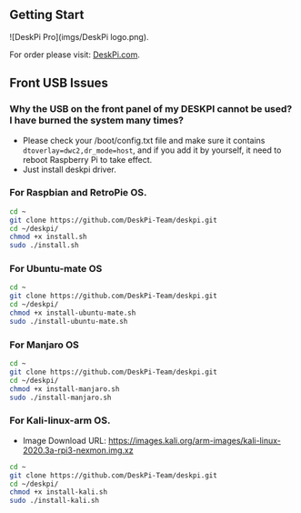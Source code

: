 ## Getting Start  
![DeskPi Pro](imgs/DeskPi logo.png).

For order please visit: [DeskPi.com](https://www.deskpi.com/).

## Front USB Issues 
### Why the USB on the front panel of my DESKPI cannot be used? I have burned the system many times?

* Please check your /boot/config.txt file and make sure it contains `dtoverlay=dwc2,dr_mode=host`, and if you add it by yourself, it need to reboot Raspberry Pi to take effect.
* Just install deskpi driver.
### For Raspbian and RetroPie OS.
```bash
cd ~
git clone https://github.com/DeskPi-Team/deskpi.git
cd ~/deskpi/
chmod +x install.sh
sudo ./install.sh
```
### For Ubuntu-mate OS
```bash
cd ~
git clone https://github.com/DeskPi-Team/deskpi.git
cd ~/deskpi/
chmod +x install-ubuntu-mate.sh
sudo ./install-ubuntu-mate.sh
```
### For Manjaro OS
```bash
cd ~
git clone https://github.com/DeskPi-Team/deskpi.git
cd ~/deskpi/
chmod +x install-manjaro.sh
sudo ./install-manjaro.sh
```
### For Kali-linux-arm OS.
* Image Download URL: https://images.kali.org/arm-images/kali-linux-2020.3a-rpi3-nexmon.img.xz <br>
```bash
cd ~
git clone https://github.com/DeskPi-Team/deskpi.git
cd ~/deskpi/
chmod +x install-kali.sh
sudo ./install-kali.sh
```
